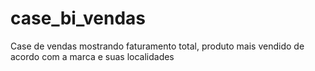 # case_bi_vendas
Case de vendas mostrando faturamento total, produto mais vendido de acordo com a marca e suas localidades
